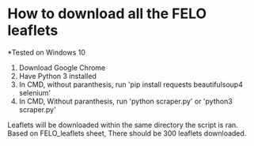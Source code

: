 # How to download all the FELO leaflets

*Tested on Windows 10

1. Download Google Chrome
2. Have Python 3 installed
3. In CMD, without paranthesis, run 'pip install requests beautifulsoup4 selenium'
4. In CMD, Without paranthesis, run 'python scraper.py' or 'python3 scraper.py'

Leaflets will be downloaded within the same directory the script is ran. Based on FELO_leaflets sheet, There should be 300 leaflets downloaded.
